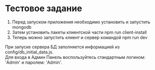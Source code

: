 # Тестовое задание

1. Перед запуском приложения необходимо установить и запустить mongodb
2. Затем установить пакеты клиентской части npm run client-install
3. Теперь можно запустить клиент и сервер командой npm run dev

При запуске сервера БД заполняется информацией из config/db_initial_data.js.<br>
Для входа в Админ Панель воспользуйтесь стандартным логином: 'Admin' и паролем: 'Admin'.

